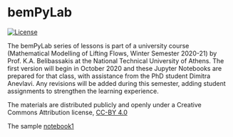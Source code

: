 # bemPyLab

[![License](https://img.shields.io/badge/license-CC--BY%204.0-lightgrey.svg)](https://creativecommons.org/licenses/by/4.0/)

The bemPyLab series of lessons is part of a university course (Mathematical Modelling of Lifting Flows, Winter Semester 2020-21) by Prof. K.A. Belibassakis at the National Technical University of Athens. The first version will begin in October 2020 and these Jupyter Notebooks are prepared for that class, with assistance from the PhD student Dimitra Anevlavi. Any revisions will be added during this semester, adding student assignments to strengthen the learning experience. 

The materials are distributed publicly and openly under a Creative Commons Attribution license, [CC-BY 4.0](https://creativecommons.org/licenses/by/4.0/)

The sample [notebook1](https://nbviewer.jupyter.org/github/demieane/bemPyLab/blob/master/test01.ipynb)
